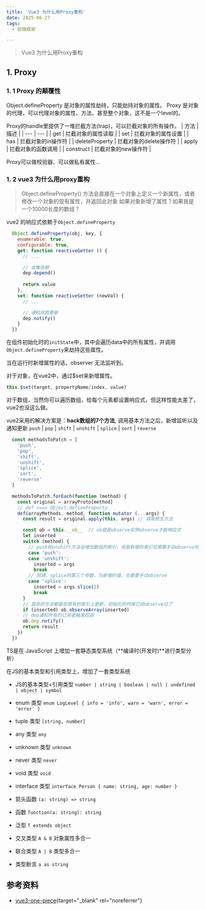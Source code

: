 ```yaml
---
title: 'Vue3 为什么用Proxy重构'
date: 2025-06-27
tags:
  - 前端框架

---
```


> Vue3 为什么用Proxy重构

## 1. Proxy

### 1. 1 Proxy 的颠覆性

Object.defineProperty 是对象的属性劫持，只能劫持对象的属性。
Proxy 是对象的代理，可以代理对象的属性、方法、甚至整个对象，这不是一个level的。

Proxy的handle里提供了一堆拦截方法(trap)，可以拦截对象的所有操作。
| 方法 | 描述 |
| --- | --- |
| get | 拦截对象的属性读取 |
| set | 拦截对象的属性设置 |
| has | 拦截对象的in操作符 |
| deleteProperty | 拦截对象的delete操作符 |
| apply | 拦截对象的函数调用 |
| construct | 拦截对象的new操作符 |


Proxy可以做校验器、可以做私有属性...


### 1. 2 vue3 为什么用proxy重构

> Object.defineProperty() 方法会直接在一个对象上定义一个新属性，或者修改一个对象的现有属性，并返回此对象
如果对象新增了属性？如果我是一个10000长度的数组？

vue2 的响应式依赖于`Object.defineProperty`
```js
  Object.defineProperty(obj, key, {
    enumerable: true,
    configurable: true,
    get: function reactiveGetter () {
      // ...

      // 收集依赖
      dep.depend()
   
      return value
    },
    set: function reactiveSetter (newVal) {
      // ...

      // 通知视图更新
      dep.notify()
    }
  })
```

在组件初始化时的`initState`中，其中会遍历data中的所有属性，并调用`Object.defineProperty`来劫持这些属性。
    
当在运行时新增属性的话，observer 无法监听到。

对于对象，在vue2中，通过$set来新增属性。

```js
this.$set(target, propertyName/index, value)
```

对于数组，当然你可以遍历数组，给每个元素都设置响应式，但这样性能太差了，vue2也没这么做。

vue2采用的解决方案是：**hack数组的7个方法**, 调用基本方法之后，新增监听以及通知更新
`push` | `pop` | `shift` | `unshift` | `splice` | `sort` | `reverse`

```js
  const methodsToPatch = [
    'push',
    'pop',
    'shift',
    'unshift',
    'splice',
    'sort',
    'reverse'
  ]

  methodsToPatch.forEach(function (method) {
    const original = arrayProto[method]
    // def <==> Object.defineProperty
    def(arrayMethods, method, function mutator (...args) {
      const result = original.apply(this, args) // 调用原生方法

      const ob = this.__ob__  // ob就是observe实例observe才能响应式
      let inserted
      switch (method) {
        // push和unshift方法会增加数组的索引，但是新增的索引位需要手动observe的
        case 'push':
        case 'unshift':
          inserted = args
          break
        // 同理，splice的第三个参数，为新增的值，也需要手动observe
        case 'splice':
          inserted = args.slice(2)
          break
      }
      // 其余的方法都是在原有的索引上更新，初始化的时候已经observe过了
      if (inserted) ob.observeArray(inserted)
      // dep通知所有的订阅者触发回调
      ob.dep.notify()
      return result
    })
  })
```

    
TS是在 JavaScript 上增加一套静态类型系统（**编译时(开发时)**进行类型分析）
    
在JS的基本类型和引用类型上，增加了一套类型系统
- JS的基本类型+引用类型 `number | string | boolean | null | undefined | object | symbol`
- enum 类型 `enum LogLevel { info = 'info', warn = 'warn', error = 'error' }`
- tuple 类型 `[string, number]`
- any 类型 `any`
- unknown 类型 `unknown`
- never 类型 `never`
- void 类型 `void`
   
- interface 类型 `interface Person { name: string, age: number }`
- 箭头函数 `(a: string) => string`
- 函数 `function(a: string): string`
- 泛型 `T extends object`

- 交叉类型 `A & B` 对象属性多合一
- 联合类型 `A | B` 类型多合一
- 类型断言 `a as string`




## 参考资料
- [vue3-one-piece](https://vue3js.cn/){target="_blank" rel="noreferrer"}